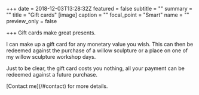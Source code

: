 +++
date = 2018-12-03T13:28:32Z
featured = false
subtitle = ""
summary = ""
title = "Gift cards"
[image]
caption = ""
focal_point = "Smart"
name = ""
preview_only = false

+++
Gift cards make great presents.

I can make up a gift card for any monetary value you wish. This can then be redeemed against the purchase of a willow sculpture or a place on one of my willow sculpture workshop days.

Just to be clear, the gift card costs you nothing, all your payment can be redeemed against a future purchase.

\[Contact me\](/#contact) for more details.